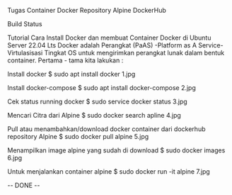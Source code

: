 Tugas
Container Docker Repository Alpine
DockerHub

Build Status

Tutorial Cara Install Docker dan membuat Container Docker di Ubuntu Server 22.04 Lts
Docker adalah Perangkat (PaAS) -Platform as A Service- Virtulasisasi Tingkat OS untuk mengirimkan perangkat lunak dalam bentuk container. Pertama - tama kita lakukan :

Install docker
$ sudo apt install docker
1.jpg

Install docker-compose
$ sudo apt install docker-compose
2.jpg

Cek status running docker
$ sudo service docker status
3.jpg

Mencari Citra dari Alpine
$ sudo docker search apline
4.jpg

Pull atau menambahkan/download docker container dari dockerhub repository Alpine
$ sudo docker pull alpine
5.jpg

Menampilkan image alpine yang sudah di download
$ sudo docker images
6.jpg

Untuk menjalankan container alpine
$ sudo docker run -it alpine 
7.jpg

-- DONE --
